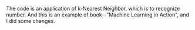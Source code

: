 The code is an application of k-Nearest Neighbor, which is to recognize number.
And this is an example of book--"Machine Learning in Action", and I did some changes.
